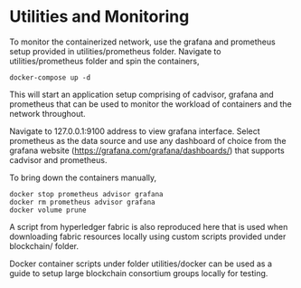 # Utilities and Monitoring 


To monitor the containerized network, use the grafana and prometheus setup provided in utilities/prometheus folder.
Navigate to utilities/prometheus folder and spin the containers, 

	docker-compose up -d
	
This will start an application setup comprising of cadvisor, grafana and prometheus that can be used to monitor the workload of containers and the network throughout.

Navigate to 127.0.0.1:9100  address to view grafana interface. Select prometheus as the data source and use any dashboard of choice from the grafana website (https://grafana.com/grafana/dashboards/) that supports cadvisor and prometheus. 

To bring down the containers manually, 

	docker stop prometheus advisor grafana
	docker rm prometheus advisor grafana
	docker volume prune 
	
	
A script from hyperledger fabric is also reproduced here that is used when downloading fabric resources locally using custom scripts provided under blockchain/ folder.

Docker container scripts under folder utilities/docker can be used as a guide to setup large blockchain consortium groups locally for testing. 

